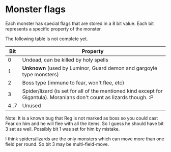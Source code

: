 # Monster flags

Each monster has special flags that are stored in a 8 bit value. Each bit represents a specific property of the monster.

The following table is not complete yet.

Bit | Property
----|----
0 | Undead, can be killed by holy spells
1 | **Unknown** (used by Luminor, Guard demon and gargoyle type monsters)
2 | Boss type (immune to fear, won't flee, etc)
3 | Spider/lizard (is set for all of the mentioned kind except for Gigantula). Moranians don't count as lizards though. :P
4..7 | Unused

Note: It is a known bug that Reg is not marked as boss so you could cast Fear on him and he will flee with all the items. So I guess he should have bit 3 set as well. Possibly bit 1 was set for him by mistake.

I think spiders/lizards are the only monsters which can move more than one field per round. So bit 3 may be multi-field-move.

